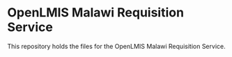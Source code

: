 # OpenLMIS Malawi Requisition Service
This repository holds the files for the OpenLMIS Malawi Requisition Service.